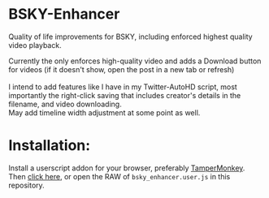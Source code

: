 # BSKY-Enhancer
Quality of life improvements for BSKY, including enforced highest quality video playback.

Currently the only enforces high-quality video and adds a Download button for videos (if it doesn't show, open the post in a new tab or refresh)<br/><br/>
I intend to add features like I have in my Twitter-AutoHD script, most importantly the right-click saving that includes creator's details in the filename, and video downloading.
<br/>
May add timeline width adjustment at some point as well.


# Installation:
Install a userscript addon for your browser, preferably [TamperMonkey](https://www.tampermonkey.net/).</br>
Then [click here](https://github.com/Invertex/BSKY-Enhancer/raw/main/bsky_enhancer.user.js), or open the RAW of `bsky_enhancer.user.js` in this repository.
